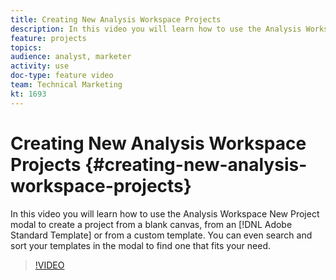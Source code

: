 ```yaml
---
title: Creating New Analysis Workspace Projects
description: In this video you will learn how to use the Analysis Workspace New Project modal to create a project from a blank canvas, from an Adobe Standard Template or from a Custom Template. You can even search and sort your templates in the modal to find one that fits your need.
feature: projects
topics: 
audience: analyst, marketer
activity: use
doc-type: feature video
team: Technical Marketing
kt: 1693
---
```


# Creating New Analysis Workspace Projects {#creating-new-analysis-workspace-projects}

In this video you will learn how to use the Analysis Workspace New Project modal to create a project from a blank canvas, from an [!DNL Adobe Standard Template] or from a custom template. You can even search and sort your templates in the modal to find one that fits your need.

>[!VIDEO](https://video.tv.adobe.com/v/23233/?quality=12)
